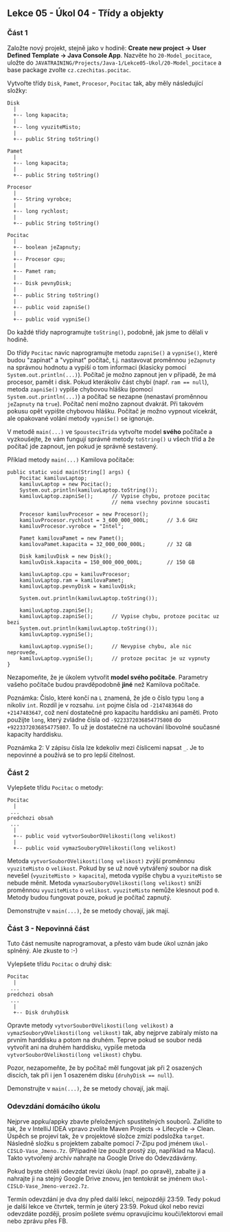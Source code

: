 Lekce 05 - Úkol 04 - Třídy a objekty
-------------------------------------

### Část 1

Založte nový projekt, stejně jako v hodině:
**Create new project -> User Defined Template -> Java Console App**.
Nazvěte ho `20-Model_pocitace`,
uložte do `JAVATRAINING/Projects/Java-1/Lekce05-Ukol/20-Model_pocitace`
a base package zvolte `cz.czechitas.pocitac`.

Vytvořte třídy `Disk`, `Pamet`, `Procesor`, `Pocitac` tak,
aby měly následující složky:

~~~~
Disk
  |
  +-- long kapacita;
  |
  +-- long vyuziteMisto;
  |
  +-- public String toString()
~~~~

~~~~
Pamet
  |
  +-- long kapacita;
  |
  +-- public String toString()
~~~~

~~~~
Procesor
  |
  +-- String vyrobce;
  |
  +-- long rychlost;
  |
  +-- public String toString()
~~~~

~~~~
Pocitac
  |
  +-- boolean jeZapnuty;
  |
  +-- Procesor cpu;
  |
  +-- Pamet ram;
  |
  +-- Disk pevnyDisk;
  |
  +-- public String toString()
  |
  +-- public void zapniSe()
  |
  +-- public void vypniSe()
~~~~

Do každé třídy naprogramujte `toString()`,
podobně, jak jsme to dělali v hodině.

Do třídy `Pocitac` navíc naprogramujte metodu `zapniSe()` a `vypniSe()`,
které budou "zapínat" a "vypínat" počítač, t.j. nastavovat proměnnou
`jeZapnuty` na správnou hodnotu a vypíší o tom informaci (klasicky pomocí `System.out.println(...)`).
Počítač je možno zapnout jen v případě,
že má procesor, pamět i disk.
Pokud kterákoliv část chybí (např. `ram == null`),
metoda `zapniSe()` vypíše chybovou hlášku
(pomocí `System.out.println(...)`)
a počítač se nezapne (nenastaví proměnnou `jeZapnuty` na `true`).
Počítač není možno zapnout dvakrát. Při takovém pokusu
opět vypište chybovou hlášku.
Počítač je možno vypnout vícekrát, ale opakované volání
metody `vypniSe()` se ignoruje.

V metodě `main(...)` ve `SpousteciTrida` vytvořte
model **svého** počítače a vyzkoušejte, že vám fungují správně metody
`toString()` u všech tříd a že počítač jde zapnout,
jen pokud je správně sestavený.

Příklad metody `main(...)` Kamilova počítače:

~~~~
public static void main(String[] args) {
    Pocitac kamiluvLaptop;
    kamiluvLaptop = new Pocitac();
    System.out.println(kamiluvLaptop.toString());
    kamiluvLaptop.zapniSe();      // Vypise chybu, protoze pocitac
                                  // nema vsechny povinne soucasti

    Procesor kamiluvProcesor = new Procesor();
    kamiluvProcesor.rychlost = 3_600_000_000L;      // 3.6 GHz
    kamiluvProcesor.vyrobce = "Intel";

    Pamet kamilovaPamet = new Pamet();
    kamilovaPamet.kapacita = 32_000_000_000L;       // 32 GB

    Disk kamiluvDisk = new Disk();
    kamiluvDisk.kapacita = 150_000_000_000L;        // 150 GB

    kamiluvLaptop.cpu = kamiluvProcesor;
    kamiluvLaptop.ram = kamilovaPamet;
    kamiluvLaptop.pevnyDisk = kamiluvDisk;

    System.out.println(kamiluvLaptop.toString());

    kamiluvLaptop.zapniSe();
    kamiluvLaptop.zapniSe();      // Vypise chybu, protoze pocitac uz bezi
    System.out.println(kamiluvLaptop.toString());
    kamiluvLaptop.vypniSe();

    kamiluvLaptop.vypniSe();      // Nevypise chybu, ale nic neprovede,
    kamiluvLaptop.vypniSe();      // protoze pocitac je uz vypnuty
}
~~~~

Nezapomeňte, že je úkolem vytvořit **model svého počítače**.
Parametry vašeho počítače budou pravděpodobně **jiné** než
Kamilova počítače.

Poznámka: Číslo, které končí na `L` znamená, že jde o číslo
typu `long` a nikoliv `int`. Rozdíl je v rozsahu.
`int` pojme čísla od `-2147483648` do `+2147483647`,
což není dostatečné pro kapacitu harddisku ani paměti.
Proto použijte `long`, který zvládne čísla od
`-9223372036854775808` do `+9223372036854775807`.
To už je dostatečné na uchování libovolné současné kapacity harddisku.

Poznámka 2: V zápisu čísla lze kdekoliv mezi číslicemi napsat `_`.
Je to nepovinné a používá se to pro lepší čitelnost.



### Část 2

Vylepšete třídu `Pocitac` o metody:
~~~~
Pocitac
  |
 ...
predchozi obsah
 ...
  |
  +-- public void vytvorSouborOVelikosti(long velikost)
  |
  +-- public void vymazSouboryOVelikosti(long velikost)
~~~~

Metoda `vytvorSouborOVelikosti(long velikost)`
zvýší proměnnou `vyuziteMisto` o `velikost`.
Pokud by se už nově vytvářený soubor na disk nevešel
(`vyuziteMisto > kapacita`), metoda vypíše chybu a
`vyuziteMisto` se nebude měnit.
Metoda `vymazSouboryOVelikosti(long velikost)`
sníží proměnnou `vyuziteMisto` o `velikost`.
`vyuziteMisto` nemůže klesnout pod `0`.
Metody budou fungovat pouze, pokud je počítač zapnutý.

Demonstrujte v `main(...)`, že se metody chovají, jak mají.



### Část 3 - Nepovinná část

Tuto část nemusíte naprogramovat, a přesto vám bude úkol uznán jako splněný. Ale zkuste to :-)

Vylepšete třídu `Pocitac` o druhý disk:
~~~~
Pocitac
  |
 ...
predchozi obsah
 ...
  |
  +-- Disk druhyDisk
~~~~

Opravte metody `vytvorSouborOVelikosti(long velikost)`
a `vymazSouboryOVelikosti(long velikost)` tak,
aby nejprve zabíraly místo na prvním harddisku
a potom na druhém.
Teprve pokud se soubor nedá vytvořit ani na druhém
harddisku, vypíše metoda `vytvorSouborOVelikosti(long velikost)`
chybu.

Pozor, nezapomeňte, že by počítač měl fungovat jak při 2 osazených discích,
tak při i jen 1 osazeném disku (`druhyDisk == null`).

Demonstrujte v `main(...)`, že se metody chovají, jak mají.



### Odevzdání domácího úkolu

Nejprve appku/appky zbavte přeložených spustitelných souborů.
Zařídíte to tak, že v IntelliJ IDEA vpravo zvolíte
Maven Projects -> Lifecycle -> Clean.
Úspěch se projeví tak, že v projektové složce zmizí
podsložka `target`.
Následně složku s projektem
zabalte pomocí 7-Zipu pod jménem `Ukol-CISLO-Vase_Jmeno.7z`.
(Případně lze použít prostý zip, například na Macu).
Takto vytvořený archív nahrajte na Google Drive do Odevzdávárny.

Pokud byste chtěli odevzdat revizi úkolu (např. po opravě),
zabalte ji a nahrajte ji na stejný Google Drive znovu,
jen tentokrát se jménem `Ukol-CISLO-Vase_Jmeno-verze2.7z`.

Termín odevzdání je dva dny před další lekcí, nejpozději 23:59.
Tedy pokud je další lekce ve čtvrtek, termín je úterý 23:59.
Pokud úkol nebo revizi odevzdáte později,
prosím pošlete svému opravujícímu kouči/lektorovi email nebo zprávu přes FB.
